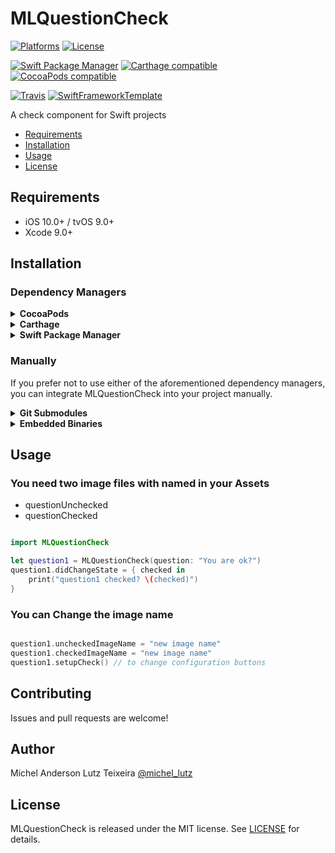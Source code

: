# MLQuestionCheck

[![Platforms](https://img.shields.io/cocoapods/p/MLQuestionCheck.svg)](https://cocoapods.org/pods/MLQuestionCheck)
[![License](https://img.shields.io/cocoapods/l/MLQuestionCheck.svg)](https://raw.githubusercontent.com/micheltlutz/MLQuestionCheck/master/LICENSE)

[![Swift Package Manager](https://img.shields.io/badge/Swift%20Package%20Manager-compatible-brightgreen.svg)](https://github.com/apple/swift-package-manager)
[![Carthage compatible](https://img.shields.io/badge/Carthage-compatible-4BC51D.svg?style=flat)](https://github.com/Carthage/Carthage)
[![CocoaPods compatible](https://img.shields.io/cocoapods/v/MLQuestionCheck.svg)](https://cocoapods.org/pods/MLQuestionCheck)

[![Travis](https://img.shields.io/travis/micheltlutz/MLQuestionCheck/master.svg)](https://travis-ci.org/micheltlutz/MLQuestionCheck/branches)
[![SwiftFrameworkTemplate](https://img.shields.io/badge/SwiftFramework-Template-red.svg)](http://github.com/RahulKatariya/SwiftFrameworkTemplate)

A check component for Swift projects

- [Requirements](#requirements)
- [Installation](#installation)
- [Usage](#usage)
- [License](#license)

## Requirements

- iOS 10.0+ / tvOS 9.0+ 
- Xcode 9.0+

## Installation

### Dependency Managers
<details>
  <summary><strong>CocoaPods</strong></summary>

[CocoaPods](http://cocoapods.org) is a dependency manager for Cocoa projects. You can install it with the following command:

```bash
$ gem install cocoapods
```

To integrate MLQuestionCheck into your Xcode project using CocoaPods, specify it in your `Podfile`:

```ruby
source 'https://github.com/CocoaPods/Specs.git'
platform :ios, '10.0'
use_frameworks!

pod 'MLQuestionCheck', '~> 0.0.1'
```

Then, run the following command:

```bash
$ pod install
```

</details>

<details>
  <summary><strong>Carthage</strong></summary>

[Carthage](https://github.com/Carthage/Carthage) is a decentralized dependency manager that automates the process of adding frameworks to your Cocoa application.

You can install Carthage with [Homebrew](http://brew.sh/) using the following command:

```bash
$ brew update
$ brew install carthage
```

To integrate MLQuestionCheck into your Xcode project using Carthage, specify it in your `Cartfile`:

```ogdl
github "micheltlutz/MLQuestionCheck" ~> 0.0.1
```

</details>

<details>
  <summary><strong>Swift Package Manager</strong></summary>

To use MLQuestionCheck as a [Swift Package Manager](https://swift.org/package-manager/) package just add the following in your Package.swift file.

``` swift
// swift-tools-version:4.1

import PackageDescription

let package = Package(
    name: "HelloMLQuestionCheck",
    dependencies: [
        .package(url: "https://github.com/micheltlutz/MLQuestionCheck.git", .upToNextMajor(from: "0.0.1"))
    ],
    targets: [
        .target(name: "HelloMLQuestionCheck", dependencies: ["MLQuestionCheck"])
    ]
)
```
</details>

### Manually

If you prefer not to use either of the aforementioned dependency managers, you can integrate MLQuestionCheck into your project manually.

<details>
  <summary><strong>Git Submodules</strong></summary><p>

- Open up Terminal, `cd` into your top-level project directory, and run the following command "if" your project is not initialized as a git repository:

```bash
$ git init
```

- Add MLQuestionCheck as a git [submodule](http://git-scm.com/docs/git-submodule) by running the following command:

```bash
$ git submodule add https://github.com/micheltlutz/MLQuestionCheck.git
$ git submodule update --init --recursive
```

- Open the new `MLQuestionCheck` folder, and drag the `MLQuestionCheck.xcodeproj` into the Project Navigator of your application's Xcode project.

    > It should appear nested underneath your application's blue project icon. Whether it is above or below all the other Xcode groups does not matter.

- Select the `MLQuestionCheck.xcodeproj` in the Project Navigator and verify the deployment target matches that of your application target.
- Next, select your application project in the Project Navigator (blue project icon) to navigate to the target configuration window and select the application target under the "Targets" heading in the sidebar.
- In the tab bar at the top of that window, open the "General" panel.
- Click on the `+` button under the "Embedded Binaries" section.
- You will see two different `MLQuestionCheck.xcodeproj` folders each with two different versions of the `MLQuestionCheck.framework` nested inside a `Products` folder.

    > It does not matter which `Products` folder you choose from.

- Select the `MLQuestionCheck.framework`.

- And that's it!

> The `MLQuestionCheck.framework` is automagically added as a target dependency, linked framework and embedded framework in a copy files build phase which is all you need to build on the simulator and a device.

</p></details>

<details>
  <summary><strong>Embedded Binaries</strong></summary><p>

- Download the latest release from https://github.com/micheltlutz/MLQuestionCheck/releases
- Next, select your application project in the Project Navigator (blue project icon) to navigate to the target configuration window and select the application target under the "Targets" heading in the sidebar.
- In the tab bar at the top of that window, open the "General" panel.
- Click on the `+` button under the "Embedded Binaries" section.
- Add the downloaded `MLQuestionCheck.framework`.
- And that's it!

</p></details>

## Usage

### You need two image files with named in your Assets 

- questionUnchecked
- questionChecked

```swift

import MLQuestionCheck

let question1 = MLQuestionCheck(question: "You are ok?")
question1.didChangeState = { checked in
    print("question1 checked? \(checked)")
}

```

### You can Change the image name 
```swift

question1.uncheckedImageName = "new image name"
question1.checkedImageName = "new image name"
question1.setupCheck() // to change configuration buttons

```

## Contributing

Issues and pull requests are welcome!

## Author

Michel Anderson Lutz Teixeira [@michel_lutz](https://twitter.com/michel_lutz)

## License

MLQuestionCheck is released under the MIT license. See [LICENSE](https://github.com/micheltlutz/MLQuestionCheck/blob/master/LICENSE) for details.
